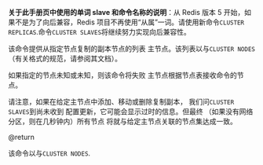 **关于此手册页中使用的单词 slave 和命令名称的说明**：从 Redis 版本 5 开始，如果不是为了向后兼容，Redis 项目不再使用“从属”一词。请使用新命令`CLUSTER REPLICAS`.命令`CLUSTER SLAVES`将继续努力实现向后兼容性。

该命令提供从指定节点复制的副本节点的列表
主节点。该列表以与`CLUSTER NODES`（有关格式的规范，请参阅其文档）。

如果指定的节点未知或未知，则该命令将失败
主节点根据节点表接收命令的节点。

请注意，如果在给定主节点中添加、移动或删除复制副本，
我们问`CLUSTER SLAVES`到尚未收到
配置更新，它可能会显示过时的信息。但最终
（如果没有网络分区，则在几秒钟内）所有节点
将就与给定主节点关联的节点集达成一致。

@return

该命令以与`CLUSTER NODES`.
